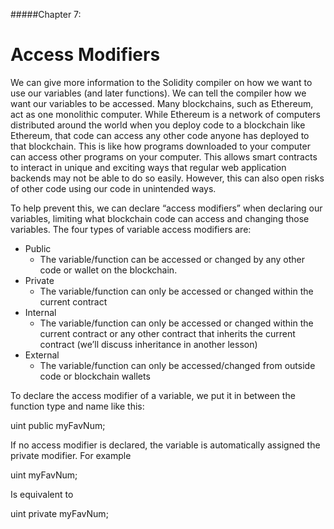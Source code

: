 #####Chapter 7:

# Access Modifiers

<!-- <ContentWrapp>
  <div class="imgContainer">
    <img alt="story_image_2_0" src="/images/chapter/man.svg" width="150px" height="150px">
  </div>

  <div class="itemsContainer">
    <div class="item-text">
     Chainlink can be used for a lot more than dynamic NFTs. Whenever you need to connect the off-chain world to the on-chain world, Chainlink is the perfect solution.  
    </div>
  </div>
</ContentWrapp> -->

We can give more information to the Solidity compiler on how we want to use our variables (and later functions). We can tell the compiler how we want our variables to be accessed. Many blockchains, such as Ethereum, act as one monolithic computer. While Ethereum is a network of computers distributed around the world when you deploy code to a blockchain like Ethereum, that code can access any other code anyone has deployed to that blockchain. This is like how programs downloaded to your computer can access other programs on your computer. This allows smart contracts to interact in unique and exciting ways that regular web application backends may not be able to do so easily. However, this can also open risks of other code using our code in unintended ways.

To help prevent this, we can declare “access modifiers” when declaring our variables, limiting what blockchain code can access and changing those variables. The four types of variable access modifiers are:


* Public 
    * The variable/function can be accessed or changed by any other code or wallet on the blockchain.
* Private
    * The variable/function can only be accessed or changed within the current contract
* Internal
    * The variable/function can only be accessed or changed within the current contract or any other contract that inherits the current contract (we’ll discuss inheritance in another lesson)
* External
    * The variable/function can only be accessed/changed from outside code or blockchain wallets

To declare the access modifier of a variable, we put it in between the function type and name like this:

<Highlight class="language-javascript">
uint public myFavNum;
</Highlight>

If no access modifier is declared, the variable is automatically assigned the private modifier. For example

<Highlight class="language-javascript">
uint myFavNum;
</Highlight>
 
Is equivalent to 

<Highlight class="language-javascript">
uint private myFavNum;
</Highlight>
